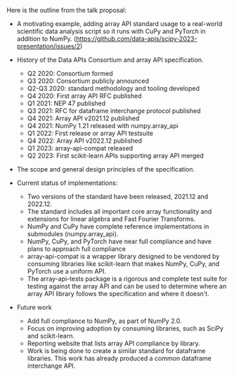Here is the outline from the talk proposal:

* A motivating example, adding array API standard usage to a real-world
  scientific data analysis script so it runs with CuPy and PyTorch in addition
  to NumPy. (https://github.com/data-apis/scipy-2023-presentation/issues/2)

* History of the Data APIs Consortium and array API specification.
  * Q2 2020: Consortium formed
  * Q3 2020: Consortium publicly announced
  * Q2-Q3 2020: standard methodology and tooling developed
  * Q4 2020: First array API RFC published
  * Q1 2021: NEP 47 published
  * Q3 2021: RFC for dataframe interchange protocol published
  * Q4 2021: Array API v2021.12 published
  * Q4 2021: NumPy 1.21 released with numpy.array_api
  * Q1 2022: First release or array API testsuite
  * Q4 2022: Array API v2022.12 published
  * Q1 2023: array-api-compat released
  * Q2 2023: First scikit-learn APIs supporting array API merged

* The scope and general design principles of the specification.

* Current status of implementations:
    * Two versions of the standard have been released, 2021.12 and 2022.12.
    * The standard includes all important core array functionality and extensions for linear algebra and Fast Fourier Transforms.
    * NumPy and CuPy have complete reference implementations in submodules (numpy.array_api).
    * NumPy, CuPy, and PyTorch have near full compliance and have plans to approach full compliance
    * array-api-compat is a wrapper library designed to be vendored by consuming libraries like scikit-learn that makes NumPy, CuPy, and PyTorch use a uniform API.
    * The array-api-tests package is a rigorous and complete test suite for testing against the array API and can be used to determine where an array API library follows the specification and where it doesn’t.
* Future work
    * Add full compliance to NumPy, as part of NumPy 2.0.
    * Focus on improving adoption by consuming libraries, such as SciPy and scikit-learn.
    * Reporting website that lists array API compliance by library.
    * Work is being done to create a similar standard for dataframe libraries. This work has already produced a common dataframe interchange API.
